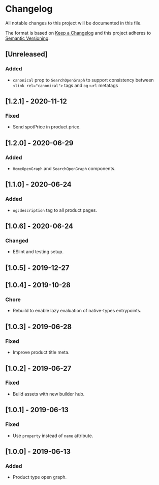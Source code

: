 # Changelog

All notable changes to this project will be documented in this file.

The format is based on [Keep a Changelog](http://keepachangelog.com/en/1.0.0/)
and this project adheres to [Semantic Versioning](http://semver.org/spec/v2.0.0.html).

## [Unreleased]

### Added
- `canonical` prop to `SearchOpenGraph` to support consistency between `<link rel="canonical">` tags and `og:url` metatags

## [1.2.1] - 2020-11-12

### Fixed
- Send spotPrice in product price.

## [1.2.0] - 2020-06-29

### Added
- `HomeOpenGraph` and `SearchOpenGraph` components.

## [1.1.0] - 2020-06-24

### Added
- `og:description` tag to all product pages.

## [1.0.6] - 2020-06-24

### Changed
- ESlint and testing setup.

## [1.0.5] - 2019-12-27

## [1.0.4] - 2019-10-28

### Chore
- Rebuild to enable lazy evaluation of native-types entrypoints.

## [1.0.3] - 2019-06-28

### Fixed

- Improve product title meta.

## [1.0.2] - 2019-06-27

### Fixed

- Build assets with new builder hub.

## [1.0.1] - 2019-06-13

### Fixed

- Use `property` instead of `name` attribute.

## [1.0.0] - 2019-06-13

### Added

- Product type open graph.

